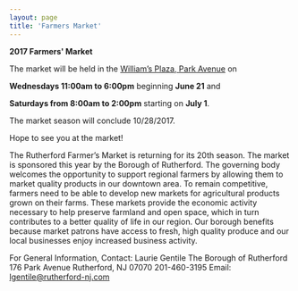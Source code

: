 ```yaml
---
layout: page
title: 'Farmers Market'
---
```


**2017 Farmers' Market**

The market will be held in the [William’s Plaza, Park Avenue](https://www.google.com/maps/place/Williams+Plaza,+Rutherford,+NJ+07070/@40.8271096,-74.1058149,17z/data=!3m1!4b1!4m5!3m4!1s0x89c2f8be86aab01b:0x4d209f0d72ed5216!8m2!3d40.8271096!4d-74.1036209) on 

**Wednesdays 11:00am to 6:00pm** beginning **June 21** and 

**Saturdays from 8:00am to 2:00pm** starting on **July 1**. 

The market season will conclude 10/28/2017.
 
 
Hope to see you at the market!

The Rutherford Farmer’s Market is returning for its 20th season. The market is sponsored this year by the Borough of Rutherford. The governing body welcomes the opportunity to support regional farmers by allowing them to market quality products in our downtown area.  To remain competitive, farmers need to be able to develop new markets for agricultural products grown on their farms. These markets provide the economic activity necessary to help preserve farmland and open space, which in turn contributes to a better quality of life in our region.  Our borough benefits because market patrons have access to fresh, high quality produce and our local businesses enjoy increased business activity.


For General Information,
Contact: Laurie Gentile
The Borough of Rutherford
176 Park Avenue
Rutherford, NJ 07070
201-460-3195     Email: lgentile@rutherford-nj.com
